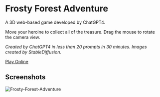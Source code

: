 Frosty Forest Adventure
=======================

A 3D web-based game developed by ChatGPT4.

Move your heroine to collect all of the treasure. Drag the mouse to rotate the camera view.

*Created by ChatGPT4 in less than 20 prompts in 30 minutes. Images created by StableDiffusion.*

[Play Online](https://frosty-forest-adventure.primaryobjects.repl.co/)

## Screenshots

![Frosty-Forest-Adventure](screenshots/screenshot.gif)
